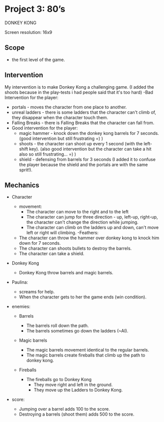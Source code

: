 # Project 3: 80’s

DONKEY KONG

Screen resolution: 16x9
## Scope
- the first level of the game.

## Intervention
My intervention is to make Donkey Kong a challenging game. 
  (I added the shoots because in the play-tests i had people said that it's too hard)
-Bad Intervention for the player:
  - portals - moves the character from one place to another.
  - unreal ladders - there is some ladders that the character can't climb of, they disappear when the character touch them. 
  - Falling Breaks - there is Falling Breaks that the character can fall from.
- Good intervention for the player:
  - magic hammer - knock down the donkey kong barrels for 7 seconds. (good intervention but still frustrating =) )
  - shoots - the character can shoot up every 1 second (with the left-shift key). 
          (also good intervention but the character can take a hit also so still frustrating...  =) )
  - shield - defensing from barrels for 3 seconds (I added it to confuse the player because the shield and the portals are with the same sprit!).


## Mechanics
- Character
    - movement:
      - The character can move to the right and to the left
      - The character can jump for three direction - up, left-up, right-up, the character can't change the direction while jumping.
      - The character can climb on the ladders up and down, can't move left or right will climbing.
  -Feathers:
    - The character can throw the hammer over donkey kong to knock him down for 7 seconds.
    - The character can shoots bullets to destroy the barrels.
    - The character can take a shield.

- Donkey Kong
    - Donkey Kong throw barrels and magic barrels. 

- Paulina:
  - screams for help.
  - When the character gets to her the game ends (win condition).
  
- enemies:
  - Barrels
    - The barrels roll down the path.
    - The barrels sometimes go down the ladders (~AI).
    
  - Magic barrels
    - The magic barrels movement identical to the regular barrels.
    - The magic barrels create fireballs that climb up the path to donkey kong.

  - Fireballs
    - The fireballs go to Donkey Kong
      - They move right and left in the ground.
      - They move up the Ladders to Donkey Kong.

- score:
	- Jumping over a barrel adds 100 to the score.
    - Destroying a barrels (shoot them) adds 500 to the score.
